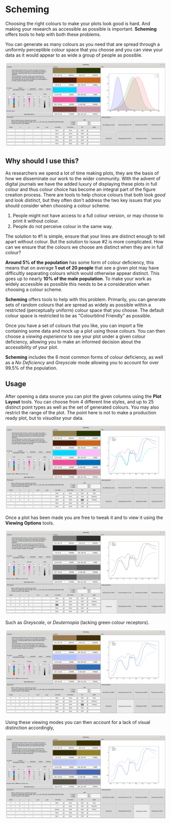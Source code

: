 # Scheming

Choosing the right colours to make your plots look good is hard. And making your research as accessible as possible is important. **Scheming** offers tools to help with both these problems.

You can generate as many colours as you need that are spread through a uniformly perceptible colour space that you choose and you can view your data as it would appear to as wide a group of people as possible.

![Image](./images/opening_screen.png)

## Why should I use this? 

As researchers we spend a lot of time making plots, they are the basis of how we disseminate our work to the wider community. With the advent of digital journals we have the added luxury of displaying these plots in full colour and thus colour choice has become an integral part of the figure creation process. There are tools to help choice colours that both look _good_ and look _distinct_, but they often don't address the two key issues that you should consider when choosing a colour scheme. 

1. People might not have access to a full colour version, or may choose to print it without colour.
2. People do not perceive colour in the same way.

The solution to #1 is simple, ensure that your lines are distinct enough to tell apart without colour. But the solution to issue #2 is more complicated. How can we ensure that the colours we choose are distinct when they are in full colour?

**Around 5% of the population** has some form of colour deficiency, this means that on average **1 out of 20 people** that see a given plot may have difficultly separating colours which would otherwise appear distinct. This goes up to nearly **10% of the male population**. To make your work as widely accessible as possible this needs to be a consideration when choosing a colour scheme.



**Scheming** offers tools to help with this problem. Primarily, you can generate sets of random colours that are spread as widely as possible within a restricted (perceptually uniform) colour space that you choose. The default colour space is restricted to be as "Colourblind Friendly" as possible. 

Once you have a set of colours that you like, you can import a file containing some data and mock up a plot using those colours. You can then choose a _viewing experience_ to see your plot under a given colour deficiency, allowing you to make an informed decision about the accessibility of your plot.

**Scheming** includes the 6 most common forms of colour deficiency, as well as a _No Deficiency_ and _Greyscale_ mode allowing you to account for over 99.5% of the population. 

## Usage

After opening a data source you can plot the given columns using the **Plot Layout** tools. You can choose from 4 different line styles, and up to 25 distinct point types as well as the set of generated colours. You may also restrict the range of the plot. The point here is not to make a production ready plot, but to _visualise_ your data.

![plotting_example](images/plot_example.png)

Once a plot has been made you are free to tweak it and to view it using the **Viewing Options** tools. 

![greyscale](images/greyscale_example.png)

Such as _Greyscale_, or _Deuternopia_ (lacking green colour receptors).

![](images/colorblind_example.png)

Using these viewing modes you can then account for a lack of visual distinction accordingly,

![fixing](images/colorblind_fixing_example.png)